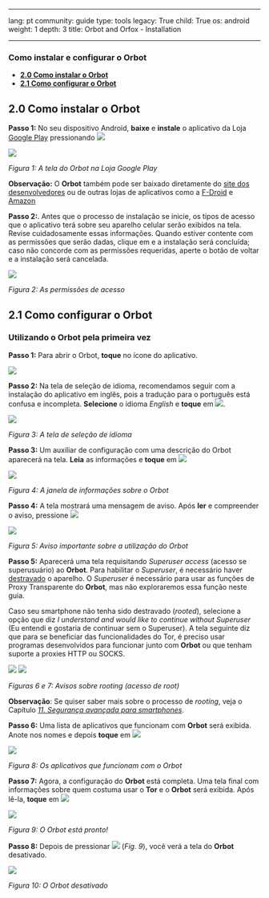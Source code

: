 

---

lang: pt
community: guide
type: tools
legacy: True
child: True
os: android
weight: 1
depth: 3
title: Orbot and Orfox - Installation

---

### Como instalar e configurar o Orbot ###

- [**2.0 Como instalar o Orbot**](#2.0)
- [**2.1 Como configurar o Orbot**](#2.1)

<a name="2.0"></a>
## 2.0 Como instalar o Orbot ##
**Passo 1:** No seu dispositivo Android, **baixe** e **instale** o aplicativo da Loja [Google Play](https://play.google.com/store/apps/details?id=org.torproject.android) pressionando ![](/sbox/screen/orbot-pt/002.png)

![](/sbox/screen/orbot-pt/001.png)

*Figura 1: A tela do Orbot na Loja Google Play*

**Observação:** O **Orbot** também pode ser baixado diretamente do [site dos desenvolvedores](https://guardianproject.info/releases/orbot-latest.apk) ou de outras lojas de aplicativos como a [F-Droid](https://f-droid.org/repository/browse/?fdfilter=orbot&fdid=org.torproject.android) e [Amazon](http://www.amazon.com/The-Guardian-Project-Orbot-Proxy/dp/B00E7TIFGQ)

**Passo 2:**. Antes que o processo de instalação se inicie, os tipos de acesso que o aplicativo terá sobre seu aparelho celular serão exibidos na tela. Revise cuidadosamente essas informações. Quando estiver contente com as permissões que serão dadas, clique em e a instalação será concluída; caso não concorde com as permissões requeridas, aperte o botão de voltar e a instalação será cancelada.

![](/sbox/screen/orbot-pt/004.png)

*Figura 2: As permissões de acesso*


<a name="2.1"></a>
## 2.1 Como configurar o Orbot ##

### Utilizando o Orbot pela primeira vez ###

**Passo 1:** Para abrir o Orbot, **toque** no ícone do aplicativo.

![](/sbox/screen/orbot-pt/orbot.png)

**Passo 2:** Na tela de seleção de idioma, recomendamos seguir com a instalação do aplicativo em inglês, pois a tradução para o português está confusa e incompleta. **Selecione** o idioma *English* e **toque** em ![](/sbox/screen/orbot-pt/006.png).

![](/sbox/screen/orbot-pt/005.png)

*Figura 3: A tela de seleção de idioma*

**Passo 3:** Um auxiliar de configuração com uma descrição do Orbot aparecerá na tela. **Leia** as informações e **toque** em ![](/sbox/screen/orbot-pt/006.png)

![](/sbox/screen/orbot-pt/007.png)

*Figura 4: A janela de informações sobre o Orbot* 

**Passo 4:** A tela mostrará uma mensagem de aviso. Após **ler** e compreender o aviso, pressione ![](/sbox/screen/orbot-pt/006.png)

![](/sbox/screen/orbot-pt/008.png)

*Figura 5: Aviso importante sobre a utilização do Orbot*

**Passo 5:** Aparecerá uma tela requisitando *Superuser access* (acesso se superusuário) ao **Orbot**. Para habilitar o *Superuser*, é necessário haver [destravado](/pt/glossary#rooting) o aparelho. O *Superuser* é necessário para usar as funções de Proxy Transparente do **Orbot**, mas não exploraremos essa função neste guia.

Caso seu smartphone não tenha sido destravado (*rooted*), selecione a opção que diz *I understand and would like to continue without Superuser* (Eu entendi e gostaria de continuar sem o Superuser). A tela seguinte diz que para se beneficiar das funcionalidades do Tor, é preciso usar programas desenvolvidos para funcionar junto com **Orbot** ou que tenham suporte a proxies HTTP ou SOCKS.

![](/sbox/screen/orbot-pt/009.png) ![](/sbox/screen/orbot-pt/010.png)

*Figuras 6 e 7: Avisos sobre rooting (acesso de root)*

**Observação**: Se quiser saber mais sobre o processo de *rooting*, veja o Capítulo [*11. Segurança avançada para smartphones*](/pt/chapter_11_7).

**Passo 6:** Uma lista de aplicativos que funcionam com **Orbot** será exibida. Anote nos nomes e depois **toque** em ![](/sbox/screen/orbot-pt/006.png)

![](/sbox/screen/orbot-pt/011.png)

*Figura 8: Os aplicativos que funcionam com o Orbot*

**Passo 7:** Agora, a configuração do **Orbot** está completa. Uma tela final com informações sobre quem costuma usar o **Tor** e o **Orbot** será exibida. Após lê-la, **toque** em ![](/sbox/screen/orbot-pt/012.png)

![](/sbox/screen/orbot-pt/013.png)

*Figura 9: O Orbot está pronto!*

**Passo 8:** Depois de pressionar ![](/sbox/screen/orbot-pt/012.png) (*Fig. 9*), você verá a tela do **Orbot** desativado.

![](/sbox/screen/orbot-pt/014.png)

*Figura 10: O Orbot desativado*

